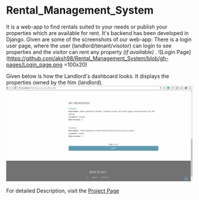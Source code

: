 # Rental_Management_System
It is a web-app to find rentals suited to your needs or publish your properties which are available for rent. It's backend has been developed in Django.
Given are some of the screenshots of our web-app:
There is a login user page, where the user (landlord/tenant/visotor) can login to see properties and the visitor can rent any property _(if available)_ .
![Login Page](https://github.com/aksh98/Rental_Management_System/blob/gh-pages/Login_page.png =100x20)

Given below is how the Landlord's dashboard looks. It displays the properties owned by the him (landlord).
![Owner Properties](https://github.com/aksh98/Rental_Management_System/blob/gh-pages/owner_properties.png)

For detailed Description, visit the [Project Page](https://aksh98.github.io/Rental_Management_System/)
